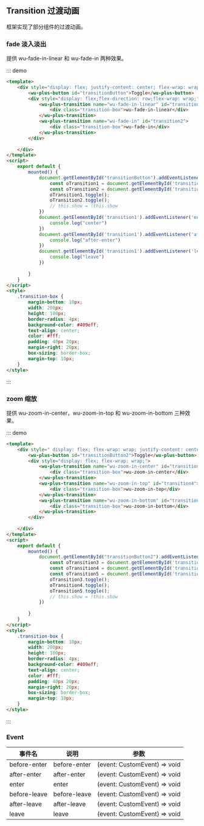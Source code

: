 
## Transition 过渡动画

框架实现了部分组件的过渡动画。

### fade 淡入淡出

提供 wu-fade-in-linear 和 wu-fade-in 两种效果。

::: demo
```html
<template>
    <div style="display: flex; justify-content: center; flex-wrap: wrap; flex-direction: column; margin: 0 auto">
        <wu-plus-button id="transitionButton">Toggle</wu-plus-button>
        <div style="display: flex;flex-direction: row;flex-wrap: wrap;">
            <wu-plus-transition name="wu-fade-in-linear" id="transition1">
                <div class="transition-box">wu-fade-in-linear</div>
            </wu-plus-transition>
            <wu-plus-transition name="wu-fade-in" id="transition2">
                <div class="transition-box">wu-fade-in</div>
            </wu-plus-transition>
        </div>
        
    </div>
</template>
<script>
    export default {
        mounted() {
            document.getElementById("transitionButton").addEventListener('click', () => {
                const oTransition1 = document.getElementById('transition1');
                const oTransition2 = document.getElementById('transition2');
                oTransition1.toggle();
                oTransition2.toggle();
                // this.show = !this.show
            })
            document.getElementById('transition1').addEventListener('enter', () => {
                console.log("center")
            })
            document.getElementById('transition1').addEventListener('after-enter', () => {
                console.log("after-enter")
            })
            document.getElementById('transition1').addEventListener('leave', () => {
                console.log("leave")
            })
            
        }
    }
</script>
<style>
    .transition-box {
        margin-bottom: 10px;
        width: 200px;
        height: 100px;
        border-radius: 4px;
        background-color: #409eff;
        text-align: center;
        color: #fff;
        padding: 40px 20px;
        margin-right: 20px;
        box-sizing: border-box;
        margin-top: 10px;
    }
</style>
```
:::


### zoom 缩放

提供 wu-zoom-in-center，wu-zoom-in-top 和 wu-zoom-in-bottom 三种效果。

::: demo
```html
<template>
    <div style=" display: flex; flex-wrap: wrap; justify-content: center; flex-direction: column; margin: 0 auto">
        <wu-plus-button id="transitionButton2">Toggle</wu-plus-button>
        <div style="display: flex; flex-wrap: wrap;">
            <wu-plus-transition name="wu-zoom-in-center" id="transition3">
                <div class="transition-box">wu-zoom-in-center</div>
            </wu-plus-transition>
            <wu-plus-transition name="wu-zoom-in-top" id="transition4">
                <div class="transition-box">wu-zoom-in-top</div>
            </wu-plus-transition>
            <wu-plus-transition name="wu-zoom-in-bottom" id="transition5">
                <div class="transition-box">wu-zoom-in-bottom</div>
            </wu-plus-transition>
        </div>
        
    </div>
</template>
<script>
    export default {
        mounted() {
            document.getElementById("transitionButton2").addEventListener('click', () => {
                const oTransition3 = document.getElementById('transition3');
                const oTransition4 = document.getElementById('transition4');
                const oTransition5 = document.getElementById('transition5');
                oTransition3.toggle();
                oTransition4.toggle();
                oTransition5.toggle();
                // this.show = !this.show
            })
            
        }
    }
</script>
<style>
    .transition-box {
        margin-bottom: 10px;
        width: 200px;
        height: 100px;
        border-radius: 4px;
        background-color: #409eff;
        text-align: center;
        color: #fff;
        padding: 40px 20px;
        margin-right: 20px;
        box-sizing: border-box;
        margin-top: 10px;
    }
</style>
```
:::


### Event

| 事件名      | 说明    | 参数     | 
|---------- |-------- |---------- |
| before-enter | before-enter | (event: CustomEvent) => void |
| after-enter | after-enter | (event: CustomEvent) => void |
| enter | enter | (event: CustomEvent) => void |
| before-leave | before-leave | (event: CustomEvent) => void |
| after-leave | after-leave | (event: CustomEvent) => void |
| leave | leave | (event: CustomEvent) => void |

